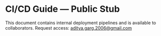 # CI/CD Guide — Public Stub

This document contains internal deployment pipelines and is available to collaborators.
Request access: <aditya.garg.2006@gmail.com>

